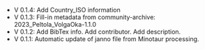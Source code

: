 - V 0.1.4: Add Country_ISO information
- V 0.1.3: Fill-in metadata from community-archive: 2023_Peltola_VolgaOka-1.1.0
- V 0.1.2: Add BibTex info. Add contributor. Add description.
- V 0.1.1: Automatic update of janno file from Minotaur processing.
